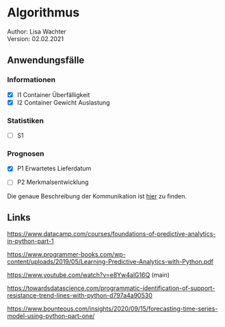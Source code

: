 # Algorithmus

Author: Lisa Wachter   
Version: 02.02.2021



## Anwendungsfälle

### Informationen

- [x] I1 Container Überfälligkeit
- [x] I2 Container Gewicht Auslastung

### Statistiken

- [ ] S1

### Prognosen

- [x] P1 Erwartetes Lieferdatum
- [ ] P2 Merkmalsentwicklung



Die genaue Beschreibung der Kommunikation ist [hier](kommunikation.md) zu finden.







## Links

https://www.datacamp.com/courses/foundations-of-predictive-analytics-in-python-part-1

https://www.programmer-books.com/wp-content/uploads/2019/05/Learning-Predictive-Analytics-with-Python.pdf

https://www.youtube.com/watch?v=e8Yw4alG16Q (main)

https://towardsdatascience.com/programmatic-identification-of-support-resistance-trend-lines-with-python-d797a4a90530

https://www.bounteous.com/insights/2020/09/15/forecasting-time-series-model-using-python-part-one/